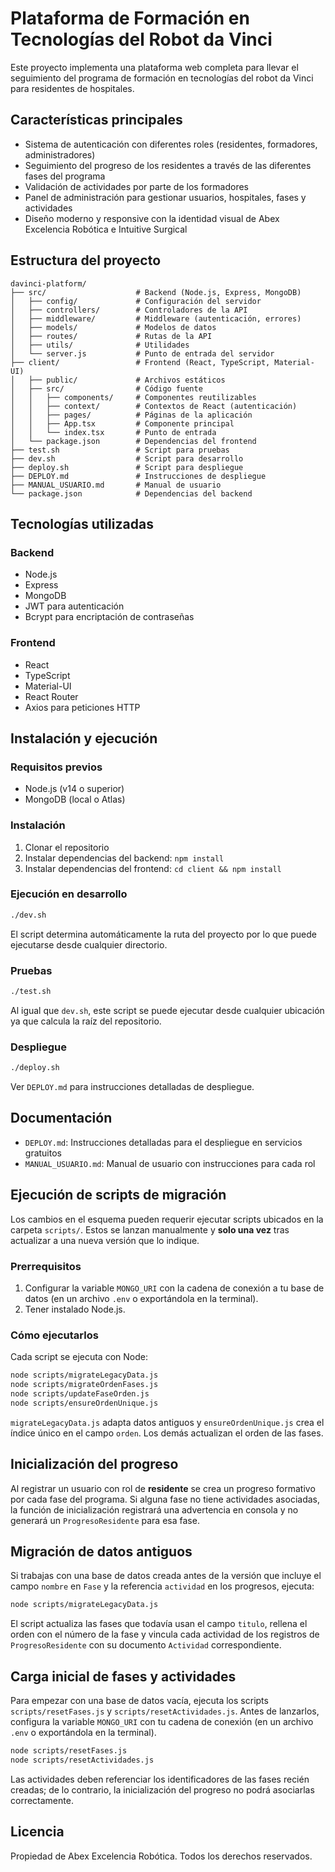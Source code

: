 # Plataforma de Formación en Tecnologías del Robot da Vinci

Este proyecto implementa una plataforma web completa para llevar el seguimiento del programa de formación en tecnologías del robot da Vinci para residentes de hospitales.

## Características principales

- Sistema de autenticación con diferentes roles (residentes, formadores, administradores)
- Seguimiento del progreso de los residentes a través de las diferentes fases del programa
- Validación de actividades por parte de los formadores
- Panel de administración para gestionar usuarios, hospitales, fases y actividades
- Diseño moderno y responsive con la identidad visual de Abex Excelencia Robótica e Intuitive Surgical

## Estructura del proyecto

```
davinci-platform/
├── src/                    # Backend (Node.js, Express, MongoDB)
│   ├── config/             # Configuración del servidor
│   ├── controllers/        # Controladores de la API
│   ├── middleware/         # Middleware (autenticación, errores)
│   ├── models/             # Modelos de datos
│   ├── routes/             # Rutas de la API
│   ├── utils/              # Utilidades
│   └── server.js           # Punto de entrada del servidor
├── client/                 # Frontend (React, TypeScript, Material-UI)
│   ├── public/             # Archivos estáticos
│   ├── src/                # Código fuente
│   │   ├── components/     # Componentes reutilizables
│   │   ├── context/        # Contextos de React (autenticación)
│   │   ├── pages/          # Páginas de la aplicación
│   │   ├── App.tsx         # Componente principal
│   │   └── index.tsx       # Punto de entrada
│   └── package.json        # Dependencias del frontend
├── test.sh                 # Script para pruebas
├── dev.sh                  # Script para desarrollo
├── deploy.sh               # Script para despliegue
├── DEPLOY.md               # Instrucciones de despliegue
├── MANUAL_USUARIO.md       # Manual de usuario
└── package.json            # Dependencias del backend
```

## Tecnologías utilizadas

### Backend
- Node.js
- Express
- MongoDB
- JWT para autenticación
- Bcrypt para encriptación de contraseñas

### Frontend
- React
- TypeScript
- Material-UI
- React Router
- Axios para peticiones HTTP

## Instalación y ejecución

### Requisitos previos
- Node.js (v14 o superior)
- MongoDB (local o Atlas)

### Instalación
1. Clonar el repositorio
2. Instalar dependencias del backend: `npm install`
3. Instalar dependencias del frontend: `cd client && npm install`

### Ejecución en desarrollo
```bash
./dev.sh
```
El script determina automáticamente la ruta del proyecto por lo que puede ejecutarse desde cualquier directorio.

### Pruebas
```bash
./test.sh
```
Al igual que `dev.sh`, este script se puede ejecutar desde cualquier ubicación ya que calcula la raíz del repositorio.

### Despliegue
```bash
./deploy.sh
```
Ver `DEPLOY.md` para instrucciones detalladas de despliegue.

## Documentación
- `DEPLOY.md`: Instrucciones detalladas para el despliegue en servicios gratuitos
- `MANUAL_USUARIO.md`: Manual de usuario con instrucciones para cada rol

## Ejecución de scripts de migración
Los cambios en el esquema pueden requerir ejecutar scripts ubicados en la carpeta
`scripts/`. Estos se lanzan manualmente y **solo una vez** tras actualizar a una
nueva versión que lo indique.

### Prerrequisitos
1. Configurar la variable `MONGO_URI` con la cadena de conexión a tu base de
   datos (en un archivo `.env` o exportándola en la terminal).
2. Tener instalado Node.js.

### Cómo ejecutarlos
Cada script se ejecuta con Node:

```bash
node scripts/migrateLegacyData.js
node scripts/migrateOrdenFases.js
node scripts/updateFaseOrden.js
node scripts/ensureOrdenUnique.js
```
`migrateLegacyData.js` adapta datos antiguos y `ensureOrdenUnique.js` crea el
índice único en el campo `orden`. Los demás actualizan el orden de las fases.

## Inicialización del progreso
Al registrar un usuario con rol de **residente** se crea un progreso
formativo por cada fase del programa. Si alguna fase no tiene
actividades asociadas, la función de inicialización registrará una
advertencia en consola y no generará un `ProgresoResidente` para esa
fase.

## Migración de datos antiguos
Si trabajas con una base de datos creada antes de la versión que incluye el
campo `nombre` en `Fase` y la referencia `actividad` en los progresos, ejecuta:

```bash
node scripts/migrateLegacyData.js
```

El script actualiza las fases que todavía usan el campo `titulo`, rellena el
orden con el número de la fase y vincula cada actividad de los registros de
`ProgresoResidente` con su documento `Actividad` correspondiente.

## Carga inicial de fases y actividades
Para empezar con una base de datos vacía, ejecuta los scripts `scripts/resetFases.js`
y `scripts/resetActividades.js`. Antes de lanzarlos, configura la variable
`MONGO_URI` con tu cadena de conexión (en un archivo `.env` o exportándola en la
terminal).

```bash
node scripts/resetFases.js
node scripts/resetActividades.js
```

Las actividades deben referenciar los identificadores de las fases recién
creadas; de lo contrario, la inicialización del progreso no podrá asociarlas
correctamente.


## Licencia
Propiedad de Abex Excelencia Robótica. Todos los derechos reservados.
